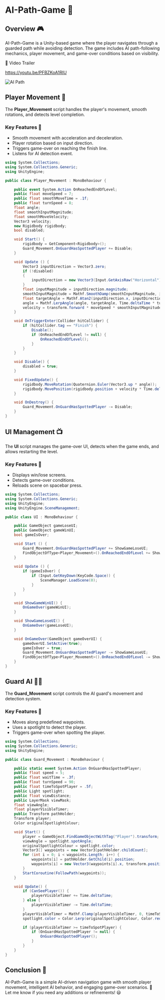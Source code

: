 # AI-Path-Game 🚀

## Overview 🎮
AI-Path-Game is a Unity-based game where the player navigates through a guarded path while avoiding detection. The game includes AI path-following mechanics, player movement, and game-over conditions based on visibility.

🔗 Video Trailer

https://youtu.be/PFBZKoA1RIU


![AI Path](https://user-images.githubusercontent.com/62818241/204101177-d2371fe5-0d21-4ec6-a1e1-b87344feeca6.PNG)

## Player Movement 🎯
The **Player_Movement** script handles the player's movement, smooth rotations, and detects level completion.

### Key Features 🔑
- Smooth movement with acceleration and deceleration.
- Player rotation based on input direction.
- Triggers game-over on reaching the finish line.
- Listens for AI detection event.

```csharp
using System.Collections;
using System.Collections.Generic;
using UnityEngine;

public class Player_Movement : MonoBehaviour {

    public event System.Action OnReachedEndOfLevel;
    public float moveSpeed = 7;
    public float smoothMoveTime = .1f;
    public float turnSpeed = 8;
    float angle;
    float smoothInputMagnitude;
    float smoothMoveVelocity;
    Vector3 velocity;
    new Rigidbody rigidbody;
    bool disabled;

    void Start() {
        rigidbody = GetComponent<Rigidbody>();
        Guard_Movement.OnGuardHasSpottedPlayer += Disable;
    }

    void Update () {
        Vector3 inputDirection = Vector3.zero;
        if (!disabled)
        {
            inputDirection = new Vector3(Input.GetAxisRaw("Horizontal"), 0, Input.GetAxisRaw("Vertical")).normalized;
        }
        float inputMagnitude = inputDirection.magnitude;
        smoothInputMagnitude = Mathf.SmoothDamp(smoothInputMagnitude, inputMagnitude, ref smoothMoveVelocity, smoothMoveTime);
        float targetAngle = Mathf.Atan2(inputDirection.x, inputDirection.z) * Mathf.Rad2Deg;
        angle = Mathf.LerpAngle(angle, targetAngle, Time.deltaTime * turnSpeed * inputMagnitude);
        velocity = transform.forward * moveSpeed * smoothInputMagnitude;
    }

    void OnTriggerEnter(Collider hitCollider) {
        if (hitCollider.tag == "Finish") {
            Disable();
            if (OnReachedEndOfLevel != null) {
                OnReachedEndOfLevel();
            }
        }
    }

    void Disable() {
        disabled = true;
    }

    void FixedUpdate() {
        rigidbody.MoveRotation(Quaternion.Euler(Vector3.up * angle));
        rigidbody.MovePosition(rigidbody.position + velocity * Time.deltaTime);
    }

    void OnDestroy() {
        Guard_Movement.OnGuardHasSpottedPlayer -= Disable;
    }
}
```

## UI Management 📺
The **UI** script manages the game-over UI, detects when the game ends, and allows restarting the level.

### Key Features 🔑
- Displays win/lose screens.
- Detects game-over conditions.
- Reloads scene on spacebar press.

```csharp
using System.Collections;
using System.Collections.Generic;
using UnityEngine;
using UnityEngine.SceneManagement;

public class UI : MonoBehaviour {

    public GameObject gameLoseUI;
    public GameObject gameWinUI;
    bool gameIsOver;

    void Start () {
        Guard_Movement.OnGuardHasSpottedPlayer += ShowGameLoseUI;
        FindObjectOfType<Player_Movement>().OnReachedEndOfLevel += ShowGameWinUI;
    }
    
    void Update () {
        if (gameIsOver) {
            if (Input.GetKeyDown(KeyCode.Space)) {
                SceneManager.LoadScene(0);
            }
        }
    }

    void ShowGameWinUI() {
        OnGameOver(gameWinUI);
    }

    void ShowGameLoseUI() {
        OnGameOver(gameLoseUI);
    }

    void OnGameOver(GameObject gameOverUI) {
        gameOverUI.SetActive(true);
        gameIsOver = true;
        Guard_Movement.OnGuardHasSpottedPlayer -= ShowGameLoseUI;
        FindObjectOfType<Player_Movement>().OnReachedEndOfLevel -= ShowGameWinUI;
    }
}
```

## Guard AI 🕵️‍♂️
The **Guard_Movement** script controls the AI guard's movement and detection system.

### Key Features 🔑
- Moves along predefined waypoints.
- Uses a spotlight to detect the player.
- Triggers game-over when spotting the player.

```csharp
using System.Collections;
using System.Collections.Generic;
using UnityEngine;

public class Guard_Movement : MonoBehaviour {

    public static event System.Action OnGuardHasSpottedPlayer;
    public float speed = 5;
    public float waitTime = .3f;
    public float turnSpeed = 90;
    public float timeToSpotPlayer = .5f;
    public Light spotlight;
    public float viewDistance;
    public LayerMask viewMask;
    float viewAngle;
    float playerVisibleTimer;
    public Transform pathHolder;
    Transform player;
    Color originalSpotlightColour;

    void Start() {
        player = GameObject.FindGameObjectWithTag("Player").transform;
        viewAngle = spotlight.spotAngle;
        originalSpotlightColour = spotlight.color;
        Vector3[] waypoints = new Vector3[pathHolder.childCount];
        for (int i = 0; i < waypoints.Length; i++) {
            waypoints[i] = pathHolder.GetChild(i).position;
            waypoints[i] = new Vector3(waypoints[i].x, transform.position.y, waypoints[i].z);
        }
        StartCoroutine(FollowPath(waypoints));
    }

    void Update() {
        if (CanSeePlayer()) {
            playerVisibleTimer += Time.deltaTime;
        } else {
            playerVisibleTimer -= Time.deltaTime;
        }
        playerVisibleTimer = Mathf.Clamp(playerVisibleTimer, 0, timeToSpotPlayer);
        spotlight.color = Color.Lerp(originalSpotlightColour, Color.red, playerVisibleTimer / timeToSpotPlayer);

        if (playerVisibleTimer >= timeToSpotPlayer) {
            if (OnGuardHasSpottedPlayer != null) {
                OnGuardHasSpottedPlayer();
            }
        }
    }
}
```

## Conclusion 🎯
AI-Path-Game is a simple AI-driven navigation game with smooth player movement, intelligent AI behavior, and engaging game-over scenarios. 🚀 Let me know if you need any additions or refinements! 😃

